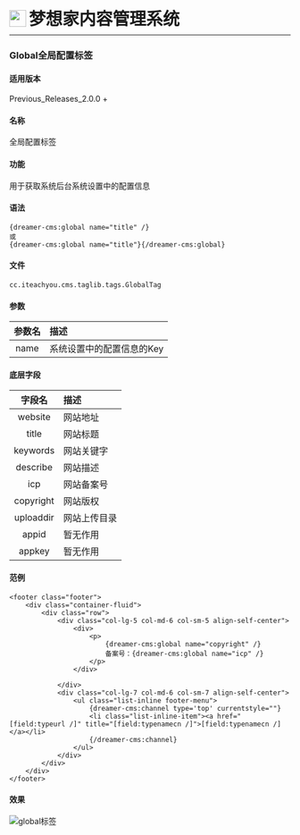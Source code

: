 <div style="display: flex;">
	<img src="https://oss.iteachyou.cc/logo.png" height="30" />
	<div style="margin-left: 5px; font-size: 30px; line-height: 30px; font-weight: bold;">梦想家内容管理系统</div>
</div>

----------
### Global全局配置标签

#### 适用版本
<p>
Previous_Releases_2.0.0 + 
</p>

#### 名称
<p>
全局配置标签
</p>

#### 功能
<p>
用于获取系统后台系统设置中的配置信息
</p>

#### 语法
```html?linenums
{dreamer-cms:global name="title" /}
或
{dreamer-cms:global name="title"}{/dreamer-cms:global}
```

#### 文件
```java?linenums
cc.iteachyou.cms.taglib.tags.GlobalTag
```

#### 参数
参数名|描述
:--:|:--
name|系统设置中的配置信息的Key

#### 底层字段
字段名|描述
:--:|:--
website|网站地址
title|网站标题
keywords|网站关键字
describe|网站描述
icp|网站备案号
copyright|网站版权
uploaddir|网站上传目录
appid|暂无作用
appkey|暂无作用

#### 范例
```html?linenums
<footer class="footer">
    <div class="container-fluid">
        <div class="row">
            <div class="col-lg-5 col-md-6 col-sm-5 align-self-center">
            	<div>
            		<p>
            			{dreamer-cms:global name="copyright" /}
            			备案号：{dreamer-cms:global name="icp" /}
            		</p>
            	</div>

            </div>
            <div class="col-lg-7 col-md-6 col-sm-7 align-self-center">
                <ul class="list-inline footer-menu">
                	{dreamer-cms:channel type='top' currentstyle=""}
                    <li class="list-inline-item"><a href="[field:typeurl /]" title="[field:typenamecn /]">[field:typenamecn /]</a></li>
                    {/dreamer-cms:channel}
                </ul>
            </div>
        </div>
    </div>
</footer>
```

#### 效果
![global标签](https://oss.iteachyou.cc/20190820164930.png "global标签")
